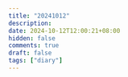 ```yaml
---
title: "20241012"
description: 
date: 2024-10-12T12:00:21+08:00
hidden: false
comments: true
draft: false
tags: ["diary"]
---
```

